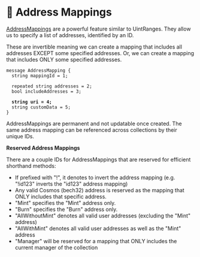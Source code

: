 # 📧 Address Mappings

[AddressMappings](https://bitbadges.github.io/bitbadgesjs/packages/proto/docs/interfaces/AddressMapping.html) are a powerful feature similar to UintRanges. They allow us to specify a list of addresses, identified by an ID.&#x20;

These are invertible meaning we can create a mapping that includes all addresses EXCEPT some specified addresses. Or, we can create a mapping that includes ONLY some specified addresses.

<pre class="language-protobuf"><code class="lang-protobuf">message AddressMapping {
  string mappingId = 1;

  repeated string addresses = 2;
  bool includeAddresses = 3;

<strong>  string uri = 4;
</strong>  string customData = 5;
}
</code></pre>

AddressMappings are permanent and not updatable once created. The same address mapping can be referenced across collections by their unique IDs.

**Reserved Address Mappings**

There are a couple IDs for AddressMappings that are reserved for efficient shorthand methods:

* If prefixed with "!", it denotes to invert the address mapping (e.g. "!id123" inverts the "id123" address mapping)
* Any valid Cosmos (bech32) address is reserved as the mapping that ONLY includes that specific address.
* "Mint" specifies the "Mint" address only.
* "Burn" specifies the "Burn" address only.
* "AllWithoutMint" denotes all valid user addresses (excluding the "Mint" address)
* "AllWithMint" denotes all valid user addresses as well as the "Mint" address
* "Manager" will be reserved for a mapping that ONLY includes the current manager of the collection
